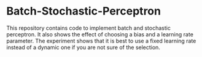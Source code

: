 # Batch-Stochastic-Perceptron
This repository contains code to implement batch and stochastic perceptron. It also shows the effect of choosing a bias and a learning rate parameter. The experiment shows that it is best to use a fixed learning rate instead of a dynamic one if you are not sure of the selection.

